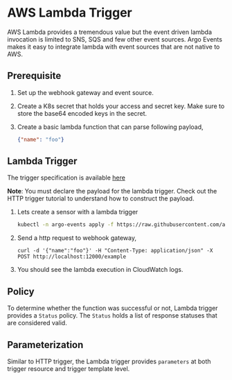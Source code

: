 # AWS Lambda Trigger

AWS Lambda provides a tremendous value but the event driven lambda invocation is limited to 
SNS, SQS and few other event sources. Argo Events makes it easy to integrate lambda with event sources
that are not native to AWS.

## Prerequisite
1. Set up the webhook gateway and event source.
2. Create a K8s secret that holds your access and secret key. Make sure to store the base64
   encoded keys in the secret.
3. Create a basic lambda function that can parse following payload,

   ```json
   {"name": "foo"}
   ```

## Lambda Trigger

The trigger specification is available [here](https://github.com/argoproj/argo-events/blob/master/api/sensor.md#awslambdatrigger)

**Note**: You must declare the payload for the lambda trigger. Check out the HTTP trigger tutorial
to understand how to construct the payload.

1. Lets create a sensor with a lambda trigger

   ```bash
   kubectl -n argo-events apply -f https://raw.githubusercontent.com/argoproj/argo-events/master/examples/tutorials/10-aws-lambda-trigger/sensor.yaml
   ```

2. Send a http request to webhook gateway,

   ```curl
   curl -d '{"name":"foo"}' -H "Content-Type: application/json" -X POST http://localhost:12000/example
   ```

3. You should see the lambda execution in CloudWatch logs.

## Policy
To determine whether the function was successful or not, Lambda trigger provides a `Status` policy.
The `Status` holds a list of response statuses that are considered valid.

## Parameterization
Similar to HTTP trigger, the Lambda trigger provides `parameters` at both trigger resource and trigger template level.
